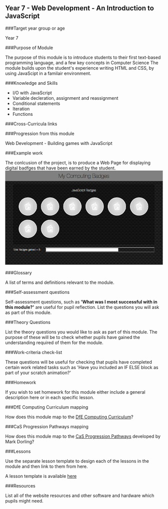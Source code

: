 ## Year 7 - Web Development - An Introduction to JavaScript

###Target year group or age

Year 7

###Purpose of Module

The purpose of this module is to introduce students to their first text-based programming language, and a few key concepts in Computer Science
The module builds upon the student's experience writing HTML and CSS, by using JavaScipt in a familair environment.

###Knowledge and Skills

* I/O with JavaScript
* Variable decleration, assignment and reassignment
* Conditional statements
* Iteration
* Functions

###Cross-Curricula links


###Progression from this module

Web Development - Building games with JavaScript

###Example work

The conlcusion of the project, is to produce a Web Page for displaying digital badfges that have been earned by the student.
![image](resources/Example.png)

###Glossary

A list of terms and definitions relevant to the module.

###Self-assessment questions

Self-assessment questions, such as **'What was I most successful with in this module?'** are useful for pupil reflection.  List the questions you will ask as part of this module.

###Theory Questions

List the theory questions you would like to ask as part of this module.  The purpose of these will be to check whether pupils have gained the understanding required of them for the module.

###Work-criteria check-list

These questions will be useful for checking that pupils have completed certain work related tasks such as 'Have you included an IF ELSE block as part of your scratch animation?'

###Homework

If you wish to set homework for this module either include a general description here or in each specific lesson.

###DfE Computing Curriculum mapping

How does this module map to the [DfE Computing Curriculum](https://www.gov.uk/government/publications/national-curriculum-in-england-computing-programmes-of-study)?

###CaS Progression Pathways mapping

How does this module map to the [CaS Progression Pathways](http://community.computingatschool.org.uk/resources/1692) developed by Mark Dorling?

###Lessons

Use the separate lesson template to design each of the lessons in the module and then link to them from here.

A lesson template is available [here](https://github.com/sharland/ComputingModule/blob/master/lesson_template.md)

###Resources

List all of the website resources and other software and hardware which pupils might need.

